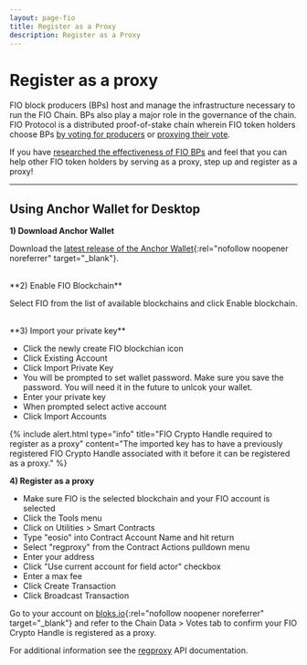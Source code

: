 ```yaml
---
layout: page-fio
title: Register as a Proxy
description: Register as a Proxy
---
```


# Register as a proxy

FIO block producers (BPs) host and manage the infrastructure necessary to run the FIO Chain. BPs also play a major role in the governance of the chain. FIO Protocol is a distributed proof-of-stake chain wherein FIO token holders choose BPs [by voting for producers]({{site.baseurl}}/docs/contribute/govern-voting) or [proxying their vote]({{site.baseurl}}/docs/contribute/govern-proxy-vote). 

If you have [researched the effectiveness of FIO BPs]({{site.baseurl}}/docs/bp/) and feel that you can help other FIO token holders by serving as a proxy, step up and register as a proxy!

---
## Using Anchor Wallet for Desktop

**1) Download Anchor Wallet**

Download the [latest release of the Anchor Wallet](https://greymass.com/en/anchor/){:rel="nofollow noopener noreferrer" target="_blank"}.

<br>
**2) Enable FIO Blockchain**

Select FIO from the list of available blockchains and click Enable blockchain.

<br>
**3) Import your private key**

* Click the newly create FIO blockchian icon
* Click Existing Account
* Click Import Private Key
* You will be prompted to set wallet password. Make sure you save the password. You will need it in the future to unlcok your wallet.
* Enter your private key
* When prompted select active account
* Click Import Accounts

{% include alert.html type="info" title="FIO Crypto Handle required to register as a proxy"  content="The imported key has to have a previously registered FIO Crypto Handle associated with it before it can be registered as a proxy." %}

**4) Register as a proxy**

* Make sure FIO is the selected blockchain and your FIO account is selected
* Click the Tools menu
* Click on Utilities > Smart Contracts
* Type "eosio" into Contract Account Name and hit return
* Select "regproxy" from the Contract Actions pulldown menu
* Enter your address
* Click "Use current account for field actor" checkbox
* Enter a max fee
* Click Create Transaction
* Click Broadcast Transaction

Go to your account on [bloks.io](https://fio.bloks.io/){:rel="nofollow noopener noreferrer" target="_blank"} and refer to the Chain Data > Votes tab to confirm your FIO Crypto Handle is registered as a proxy.

For additional information see the [regproxy]({{site.baseurl}}/pages/api/fio-api/#options-regproxy) API documentation.